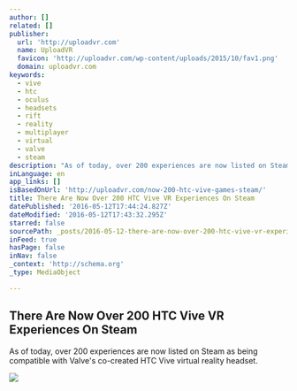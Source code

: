 ```yaml
---
author: []
related: []
publisher:
  url: 'http://uploadvr.com'
  name: UploadVR
  favicon: 'http://uploadvr.com/wp-content/uploads/2015/10/fav1.png'
  domain: uploadvr.com
keywords:
  - vive
  - htc
  - oculus
  - headsets
  - rift
  - reality
  - multiplayer
  - virtual
  - valve
  - steam
description: "As of today, over 200 experiences are now listed on Steam as being compatible with Valve's co-created HTC Vive virtual reality headset."
inLanguage: en
app_links: []
isBasedOnUrl: 'http://uploadvr.com/now-200-htc-vive-games-steam/'
title: There Are Now Over 200 HTC Vive VR Experiences On Steam
datePublished: '2016-05-12T17:44:24.827Z'
dateModified: '2016-05-12T17:43:32.295Z'
starred: false
sourcePath: _posts/2016-05-12-there-are-now-over-200-htc-vive-vr-experiences-on-steam.md
inFeed: true
hasPage: false
inNav: false
_context: 'http://schema.org'
_type: MediaObject

---
```

<article style=""><h1>There Are Now Over 200 HTC Vive VR Experiences On Steam</h1><p>As of today, over 200 experiences are now listed on Steam as being compatible with Valve's co-created HTC Vive virtual reality headset.</p><img src="http://uploadvr.com/wp-content/uploads/2016/05/KrrjqmV.png" /></article>